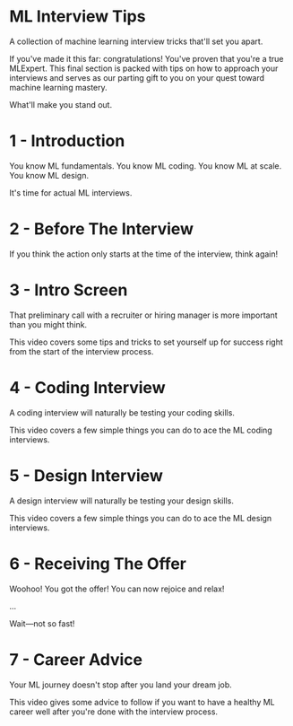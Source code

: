 # ML Interview Tips

A collection of machine learning interview tricks that'll set you apart.

If you've made it this far: congratulations! You've proven that you're a true MLExpert. This final section is packed with tips on how to approach your interviews and serves as our parting gift to you on your quest toward machine learning mastery.

What'll make you stand out.

# 1 - Introduction

You know ML fundamentals.
You know ML coding.
You know ML at scale.
You know ML design.

It's time for actual ML interviews.

# 2 - Before The Interview

If you think the action only starts at the time of the interview, think again!

# 3 - Intro Screen

That preliminary call with a recruiter or hiring manager is more important than you might think.

This video covers some tips and tricks to set yourself up for success right from the start of the interview process.

# 4 - Coding Interview

A coding interview will naturally be testing your coding skills.

This video covers a few simple things you can do to ace the ML coding interviews.

# 5 - Design Interview

A design interview will naturally be testing your design skills.

This video covers a few simple things you can do to ace the ML design interviews.

# 6 - Receiving The Offer

Woohoo! You got the offer! You can now rejoice and relax!

...

Wait—not so fast!

# 7 - Career Advice

Your ML journey doesn't stop after you land your dream job.

This video gives some advice to follow if you want to have a healthy ML career well after you're done with the interview process.
